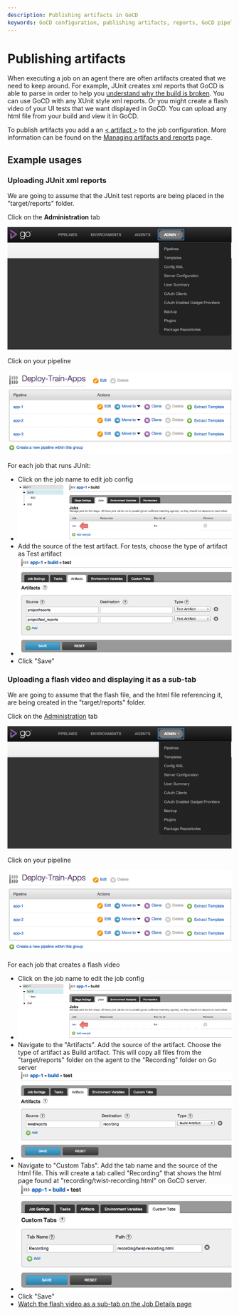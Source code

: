 ```yaml
---
description: Publishing artifacts in GoCD
keywords: GoCD configuration, publishing artifacts, reports, GoCD pipeline, job configuration,
---
```


# Publishing artifacts

When executing a job on an agent there are often artifacts created that we need to keep around. For example, JUnit creates xml reports that GoCD is able to parse in order to help you [understand why the build is broken](../faq/dev_understand_why_build_broken.md). You can use GoCD with any XUnit style xml reports. Or you might create a flash video of your UI tests that we want displayed in GoCD. You can upload any html file from your build and view it in GoCD.

To publish artifacts you add a an [< artifact >](configuration_reference.md#artifact) to the job configuration. More information can be found on the [Managing artifacts and reports](managing_artifacts_and_reports.md) page.

## Example usages

### Uploading JUnit xml reports

We are going to assume that the JUnit test reports are being placed in the "target/reports" folder.

Click on the **Administration** tab

![](../resources/images/topnav_admin.png)

Click on your pipeline

![](../resources/images/2_click_pipeline.png)

For each job that runs JUnit:

-   Click on the job name to edit job config
-   ![](../resources/images/3_click_edit_job.png)
-   Add the source of the test artifact. For tests, choose the type of artifact as Test artifact
-   ![](../resources/images/4_add_test_artifacts_tag.png)
-   Click "Save"

### Uploading a flash video and displaying it as a sub-tab

We are going to assume that the flash file, and the html file referencing it, are being created in the "target/reports" folder.

Click on the [Administration](../navigation/administration_page.md) tab

![](../resources/images/topnav_admin.png)

Click on your pipeline

![](../resources/images/2_click_pipeline.png)

For each job that creates a flash video

-   Click on the job name to edit the job config
-   ![](../resources/images/3_click_edit_job.png)
-   Navigate to the "Artifacts". Add the source of the artifact. Choose the type of artifact as Build artifact. This will copy all files from the "target/reports" folder on the agent to the "Recording" folder on Go server
-   ![](../resources/images/7_add_artifact_section.png)
-   Navigate to "Custom Tabs". Add the tab name and the source of the html file. This will create a tab called "Recording" that shows the html page found at "recording/twist-recording.html" on GoCD server.
-   ![](../resources/images/8_add_tab_section.png)
-   Click "Save"
-   [Watch the flash video as a sub-tab on the Job Details page](../faq/dev_see_artifact_as_tab.md)
